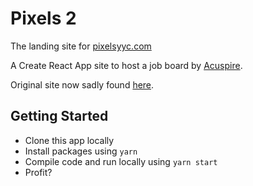 # Pixels 2

The landing site for [pixelsyyc.com](pixelsyyc.com)

A Create React App site to host a job board by [Acuspire](acuspi.ai).

Original site now sadly found [here](https://pixels-og.netlify.app/).

## Getting Started
* Clone this app locally
* Install packages using `yarn`
* Compile code and run locally using `yarn start`
* Profit?
